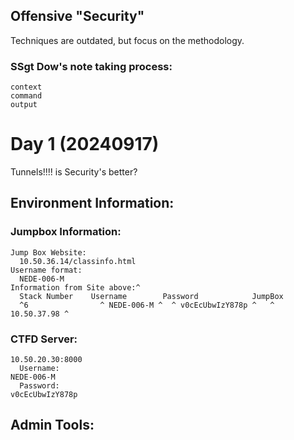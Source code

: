 ## Offensive "Security"
  Techniques are outdated, but focus on the methodology.

### SSgt Dow's note taking process:
```
context
command
output
```

# Day 1 (20240917)
  Tunnels!!!! is Security's better?


## Environment Information:

### Jumpbox Information:
```
Jump Box Website:
  10.50.36.14/classinfo.html
Username format:
  NEDE-006-M
Information from Site above:^
  Stack Number	  Username	      Password	          JumpBox
  ^6 	            ^ NEDE-006-M ^ 	^ v0cEcUbwIzY878p ^	  ^ 10.50.37.98 ^
```
### CTFD Server:
```
10.50.20.30:8000
  Username:
NEDE-006-M
  Password:
v0cEcUbwIzY878p
```


## Admin Tools:
```

```



